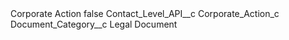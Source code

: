 <?xml version="1.0" encoding="UTF-8"?>
<CustomMetadata xmlns="http://soap.sforce.com/2006/04/metadata" xmlns:xsi="http://www.w3.org/2001/XMLSchema-instance" xmlns:xsd="http://www.w3.org/2001/XMLSchema">
    <label>Corporate Action</label>
    <protected>false</protected>
    <values>
        <field>Contact_Level_API__c</field>
        <value xsi:type="xsd:string">Corporate_Action_c</value>
    </values>
    <values>
        <field>Document_Category__c</field>
        <value xsi:type="xsd:string">Legal Document</value>
    </values>
</CustomMetadata>
